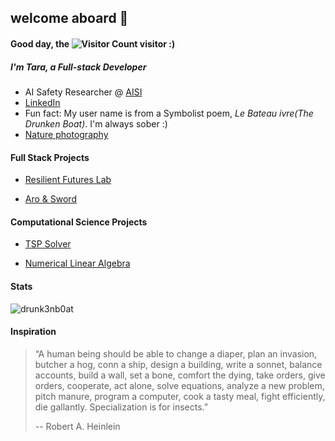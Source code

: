 
## welcome aboard 🚢 

#### Good day, the ![Visitor Count](https://komarev.com/ghpvc/?username=drunk3nb0at) visitor :)

##### I'm Tara, a Full-stack Developer
- AI Safety Researcher @ [AISI](https://www.aisi.dev/)
- [LinkedIn](https://www.linkedin.com/in/tara-tingyu-liu/)
- Fun fact: My user name is from a Symbolist poem, *Le Bateau ivre(The Drunken Boat)*. I'm always sober :)
- [Nature photography](https://unsplash.com/@naturalist_boat)

#### Full Stack Projects
- [Resilient Futures Lab](http://yiyihe.xyz/)

- [Aro & Sword](https://aro-n-sword.com/)

#### Computational Science Projects
- [TSP Solver](https://github.com/drunk3nb0at/CSE6140-Final-Project)

- [Numerical Linear Algebra](https://github.com/drunk3nb0at/CSE-6643-Homework)

#### Stats
<p><img align="mid" src="https://github-readme-stats.vercel.app/api?username=drunk3nb0at&count_private=true&show_icons=true&theme=rose_pine" alt="drunk3nb0at" /></p>

#### Inspiration
> “A human being should be able to change a diaper, plan an invasion, butcher a hog, conn a ship, design a building, write a sonnet, balance accounts, build a wall, set a bone, comfort the dying, take orders, give orders, cooperate, act alone, solve equations, analyze a new problem, pitch manure, program a computer, cook a tasty meal, fight efficiently, die gallantly. Specialization is for insects.”
> 
> -- Robert A. Heinlein
